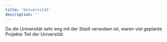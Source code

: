 ```yaml
---
title: 'Universität'
description: ''
---
```

Da die Universität sehr eng mit der Stadt verwoben ist, waren viel geplante Projekte Teil der Universität.
